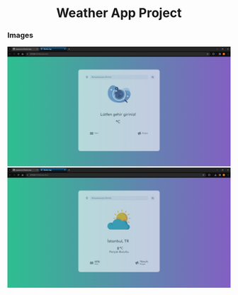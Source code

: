 <h1 align="center">Weather App Project</h1>

<h3 align="left">Images</h3>
<img src="https://github.com/alpataseven/WeatherApp/blob/main/WeatherApp2.png" alt="WeatherApp" />
<img src="https://github.com/alpataseven/WeatherApp/blob/main/WeatherApp1.png" alt="WeatherApp" />
